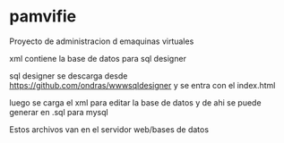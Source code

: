 # pamvifie
Proyecto de administracion d emaquinas virtuales

xml contiene la base de datos para sql designer

sql designer se descarga desde https://github.com/ondras/wwwsqldesigner
y se entra con el index.html

luego se carga el xml para editar la base de datos
y de ahi se puede generar en .sql para mysql


Estos archivos van en el servidor web/bases de datos

